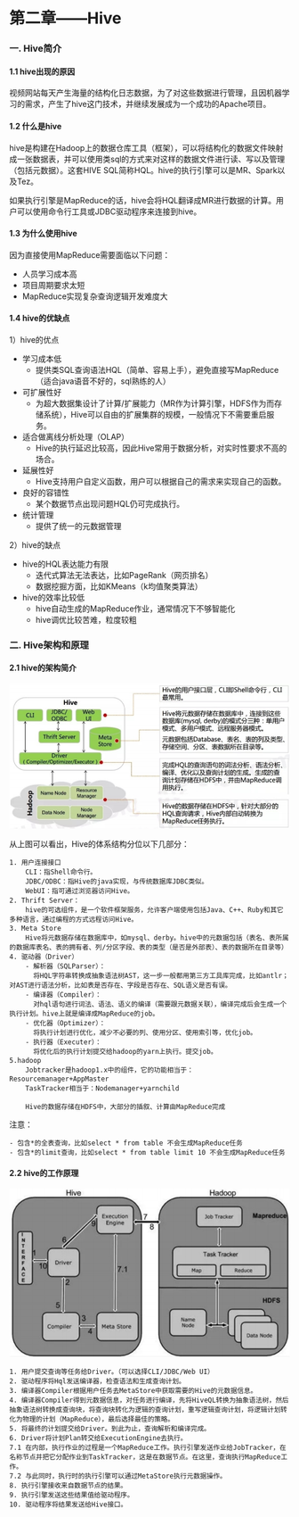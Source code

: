 # 第二章——Hive

### 一. Hive简介

#### 1.1 hive出现的原因

视频网站每天产生海量的结构化日志数据，为了对这些数据进行管理，且因机器学习的需求，产生了hive这门技术，并继续发展成为一个成功的Apache项目。



#### 1.2 什么是hive

hive是构建在Hadoop上的数据仓库工具（框架），可以将结构化的数据文件映射成一张数据表，并可以使用类sql的方式来对这样的数据文件进行读、写以及管理（包括元数据）。这套HIVE SQL简称HQL。hive的执行引擎可以是MR、Spark以及Tez。

如果执行引擎是MapReduce的话，hive会将HQL翻译成MR进行数据的计算。用户可以使用命令行工具或JDBC驱动程序来连接到hive。



#### 1.3 为什么使用hive

因为直接使用MapReduce需要面临以下问题：

- 人员学习成本高
- 项目周期要求太短
- MapReduce实现复杂查询逻辑开发难度大



#### 1.4 hive的优缺点

1）hive的优点

- 学习成本低
  - 提供类SQL查询语法HQL（简单、容易上手），避免直接写MapReduce（适合java语音不好的，sql熟练的人）
- 可扩展性好
  - 为超大数据集设计了计算/扩展能力（MR作为计算引擎，HDFS作为而存储系统），Hive可以自由的扩展集群的规模，一般情况下不需要重启服务。
- 适合做离线分析处理（OLAP）
  - Hive的执行延迟比较高，因此Hive常用于数据分析，对实时性要求不高的场合。
- 延展性好
  - Hive支持用户自定义函数，用户可以根据自己的需求来实现自己的函数。
- 良好的容错性
  - 某个数据节点出现问题HQL仍可完成执行。
- 统计管理
  - 提供了统一的元数据管理

2）hive的缺点

- hive的HQL表达能力有限
  - 迭代式算法无法表达，比如PageRank（网页排名）
  - 数据挖掘方面，比如KMeans（k均值聚类算法）
- hive的效率比较低
  - hive自动生成的MapReduce作业，通常情况下不够智能化
  - hive调优比较苦难，粒度较粗



### 二. Hive架构和原理

#### 2.1 hive的架构简介

![1658901008483](assets/1658901008483.png)

从上图可以看出，Hive的体系结构分位以下几部分：

~~~
1. 用户连接接口
	CLI：指Shell命令行。
	JDBC/ODBC：指Hive的java实现，与传统数据库JDBC类似。
	WebUI：指可通过浏览器访问Hive。
2. Thrift Server：
	hive的可选组件，是一个软件框架服务，允许客户端使用包括Java、C++、Ruby和其它多种语言，通过编程的方式远程访问Hive。
3. Meta Store
	Hive将元数据存储在数据库中，如mysql、derby。hive中的元数据包括（表名、表所属的数据库表名、表的拥有者、列/分区字段、表的类型（是否是外部表）、表的数据所在目录等）
4. 驱动器（Driver）
	- 解析器（SQLParser）：
	  将HQL字符串转换成抽象语法树AST，这一步一般都用第三方工具库完成，比如antlr；对AST进行语法分析，比如表是否存在、字段是否存在、SQL语义是否有误。
	- 编译器（Compiler）：
	  对hql语句进行词法、语法、语义的编译（需要跟元数据关联），编译完成后会生成一个执行计划。hive上就是编译成MapReduce的job。
	- 优化器（Optimizer）：
	  将执行计划进行优化，减少不必要的列、使用分区、使用索引等，优化job。
    - 执行器（Executer）：
      将优化后的执行计划提交给hadoop的yarn上执行。提交job。
5.hadoop
	Jobtracker是hadoop1.x中的组件，它的功能相当于：Resourcemanager+AppMaster
	TaskTracker相当于：Nodemanager+yarnchild
	
	Hive的数据存储在HDFS中，大部分的插叙、计算由MapReduce完成
~~~

注意：

~~~~
- 包含*的全表查询，比如select * from table 不会生成MapReduce任务
- 包含*的limit查询，比如select * from table limit 10 不会生成MapReduce任务
~~~~



#### 2.2 hive的工作原理

![1658902341763](assets/1658902341763.png)

~~~
1. 用户提交查询等任务给Driver。（可以选择CLI/JDBC/Web UI）
2. 驱动程序将Hql发送编译器，检查语法和生成查询计划。
3. 编译器Compiler根据用户任务去MetaStore中获取需要的Hive的元数据信息。
4. 编译器Compiler得到元数据信息，对任务进行编译，先将HiveQL转换为抽象语法树，然后抽象语法树转换成查询块，将查询块转化为逻辑的查询计划，重写逻辑查询计划，将逻辑计划转化为物理的计划（MapReduce），最后选择最佳的策略。
5. 将最终的计划提交给Driver。到此为止，查询解析和编译完成。
6. Driver将计划Plan转交给ExecutionEngine去执行。
7.1 在内部，执行作业的过程是一个MapReduce工作。执行引擎发送作业给JobTracker，在名称节点并把它分配作业到TaskTracker，这是在数据节点。在这里，查询执行MapReduce工作。
7.2 与此同时，执行时的执行引擎可以通过MetaStore执行元数据操作。
8. 执行引擎接收来自数据节点的结果。
9. 执行引擎发送这些结果值给驱动程序。
10. 驱动程序将结果发送给Hive接口。
~~~

